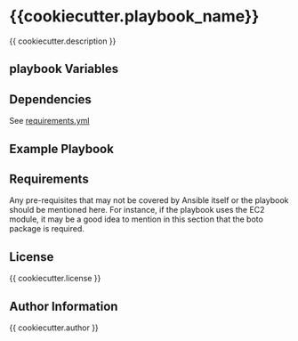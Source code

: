 {{cookiecutter.playbook_name}}
=========
{{ cookiecutter.description }}


playbook Variables
--------------


Dependencies
------------
See [requirements.yml](requirements.yml)


Example Playbook
----------------


Requirements
------------
Any pre-requisites that may not be covered by Ansible itself or the playbook should be mentioned here. For instance, if the playbook uses the EC2 module, it may be a good idea to mention in this section that the boto package is required.


License
-------
{{ cookiecutter.license }}


Author Information
------------------
{{ cookiecutter.author }}
